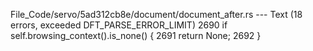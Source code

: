 File_Code/servo/5ad312cb8e/document/document_after.rs --- Text (18 errors, exceeded DFT_PARSE_ERROR_LIMIT)
                                                                                                                                                          2690         if self.browsing_context().is_none() {
                                                                                                                                                          2691             return None;
                                                                                                                                                          2692         }

